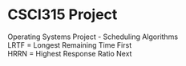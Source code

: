 # CSCI315 Project
 Operating Systems Project - Scheduling Algorithms <br/>
 LRTF = Longest Remaining Time First <br/>
 HRRN = Highest Response Ratio Next <br/>
